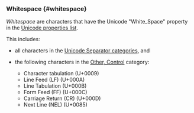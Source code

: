 ### Whitespace {#whitespace}

_Whitespace_ are characters that have the Unicode "White_Space" property in the [Unicode properties list](https://www.unicode.org/Public/UCD/latest/ucd/PropList.txt).

This includes:

- all characters in the [Unicode Separator categories](https://www.unicode.org/versions/Unicode11.0.0/ch04.pdf#G134153), and
- the following characters in the [Other, Control](https://www.unicode.org/versions/Unicode11.0.0/ch04.pdf#G134153) category:

  - Character tabulation (U+0009)
  - Line Feed (LF) (U+000A)
  - Line Tabulation (U+000B)
  - Form Feed (FF) (U+000C)
  - Carriage Return (CR) (U+000D)
  - Next Line (NEL) (U+0085)
